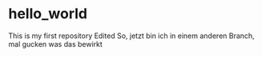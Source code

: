 # hello_world
This is my first repository
Edited
So, jetzt bin ich in einem anderen Branch, mal gucken was das bewirkt
